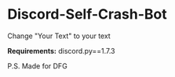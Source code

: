 # Discord-Self-Crash-Bot
Change "Your Text" to your text

**Requirements:** discord.py==1.7.3

P.S. Made for DFG
